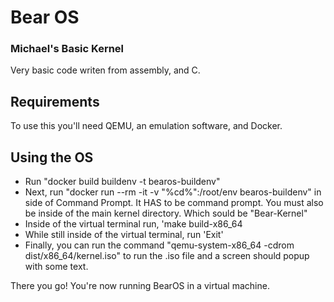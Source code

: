 <h1>Bear OS</h1>
<h3>Michael's Basic Kernel</h3>
<p>Very basic code writen from assembly, and C.</p>

<h2>Requirements</h2>
<p>To use this you'll need QEMU, an emulation software, and Docker.</p>

<h2>Using the OS</h2>
<ul>
    <li>Run "docker build buildenv -t bearos-buildenv"</li>
    <li>Next, run "docker run --rm -it -v "%cd%":/root/env bearos-buildenv" in side of Command Prompt. It HAS to be command prompt. You must also be inside of the main kernel directory. Which sould be "Bear-Kernel"</li>
    <li>Inside of the virtual terminal run, 'make build-x86_64</li>
    <li>While still inside of the virtual terminal, run 'Exit'</li>
    <li>Finally, you can run the command "qemu-system-x86_64 -cdrom dist/x86_64/kernel.iso" to run the .iso file and a screen should popup with some text.</li>
</ul>

<p>There you go! You're now running BearOS in a virtual machine.</p>
